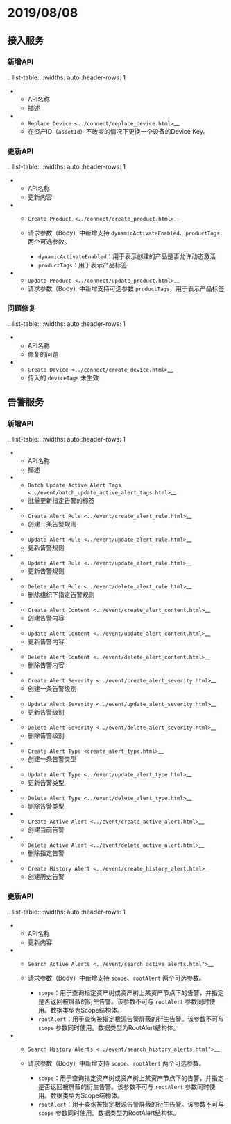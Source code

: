 # 2019/08/08


## 接入服务

### 新增API

.. list-table::
   :widths: auto
   :header-rows: 1

   * - API名称
     - 描述
   * - `Replace Device <../connect/replace_device.html>`__
     - 在资产ID（``assetId``）不改变的情况下更换一个设备的Device Key。



### 更新API



.. list-table::
   :widths: auto
   :header-rows: 1

   * - API名称
     - 更新内容
   * - `Create Product <../connect/create_product.html>`__
     - 请求参数（Body）中新增支持 ``dynamicActivateEnabled``、``productTags`` 两个可选参数。

       + ``dynamicActivateEnabled``：用于表示创建的产品是否允许动态激活
       + ``productTags``：用于表示产品标签

   * - `Update Product <../connect/update_product.html>`__
     - 请求参数（Body）中新增支持可选参数 ``productTags``，用于表示产品标签



### 问题修复


.. list-table::
   :widths: auto
   :header-rows: 1

   * - API名称
     - 修复的问题
   * - `Create Device <../connect/create_device.html>`__
     - 传入的 ``deviceTags`` 未生效





## 告警服务

### 新增API


.. list-table::
   :widths: auto
   :header-rows: 1

   * - API名称
     - 描述
   * - `Batch Update Active Alert Tags <../event/batch_update_active_alert_tags.html>`__
     - 批量更新指定告警的标签
   * - `Create Alert Rule <../event/create_alert_rule.html>`__ 
     - 创建一条告警规则
   * - `Update Alert Rule <../event/update_alert_rule.html>`__
     - 更新告警规则
   * - `Update Alert Rule <../event/update_alert_rule.html>`__
     - 更新告警规则 
   * - `Delete Alert Rule <../event/delete_alert_rule.html>`__
     - 删除组织下指定告警规则
   * - `Create Alert Content <../event/create_alert_content.html>`__
     - 创建告警内容
   * - `Update Alert Content <../event/update_alert_content.html>`__
     - 更新告警内容
   * - `Delete Alert Content <../event/delete_alert_content.html>`__
     - 删除告警内容
   * - `Create Alert Severity <../event/create_alert_severity.html>`__
     - 创建一条告警级别
   * - `Update Alert Severity <../event/update_alert_severity.html>`__
     - 更新告警级别
   * -  `Delete Alert Severity <../event/delete_alert_severity.html>`__
     - 删除告警级别
   * - `Create Alert Type <create_alert_type.html>`__
     - 创建一条告警类型
   * - `Update Alert Type <../event/update_alert_type.html>`__
     - 更新告警类型
   * - `Delete Alert Type <../event/delete_alert_type.html>`__
     - 删除告警类型
   * - `Create Active Alert <../event/create_active_alert.html>`__
     - 创建当前告警
   * - `Delete Active Alert <../event/delete_active_alert.html>`__
     - 删除指定告警
   * - `Create History Alert <../event/create_history_alert.html>`__
     - 创建历史告警



### 更新API


.. list-table::
   :widths: auto
   :header-rows: 1

   * - API名称
     - 更新内容
   * - `Search Active Alerts <../event/search_active_alerts.html">`__
     - 请求参数（Body）中新增支持 ``scope``、``rootAlert`` 两个可选参数。

       + ``scope``：用于查询指定资产树或资产树上某资产节点下的告警，并指定是否返回被屏蔽的衍生告警。该参数不可与 ``rootAlert`` 参数同时使用。数据类型为Scope结构体。
       + ``rootAlert``：用于查询被指定根源告警屏蔽的衍生告警。该参数不可与 ``scope`` 参数同时使用。数据类型为RootAlert结构体。

   * - `Search History Alerts <../event/search_history_alerts.html">`__
     - 请求参数（Body）中新增支持 ``scope``、``rootAlert`` 两个可选参数。

       + ``scope``：用于查询指定资产树或资产树上某资产节点下的告警，并指定是否返回被屏蔽的衍生告警。该参数不可与 ``rootAlert`` 参数同时使用。数据类型为Scope结构体。
       + ``rootAlert``：用于查询被指定根源告警屏蔽的衍生告警。该参数不可与 ``scope`` 参数同时使用。数据类型为RootAlert结构体。

<!--end-->
